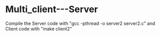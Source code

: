 # Multi_client---Server
Compile the Server code with "gcc -pthread -o server2 server2.c"
and Client code with "make client2"
